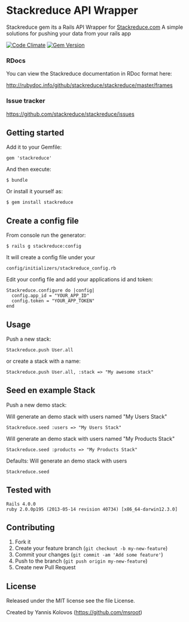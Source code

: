 # Stackreduce API Wrapper




Stackreduce gem its a Rails API Wrapper for [Stackreduce.com](http://www.stackreduce.com/)
A simple solutions for pushing your data from your rails app

[![Code Climate](https://codeclimate.com/github/stackreduce/stackreduce.png)](https://codeclimate.com/github/stackreduce/stackreduce)
[![Gem Version](https://badge.fury.io/rb/stackreduce.png)](http://badge.fury.io/rb/stackreduce)

### RDocs

You can view the Stackreduce documentation in RDoc format here:

http://rubydoc.info/github/stackreduce/stackreduce/master/frames


### Issue tracker
https://github.com/stackreduce/stackreduce/issues

## Getting started
Add it to your Gemfile:

    gem 'stackreduce'

And then execute:

    $ bundle

Or install it yourself as:

    $ gem install stackreduce

## Create a config file
From console run the generator:
	
    $ rails g stackreduce:config

It will create a config file under your 

	config/initializers/stackreduce_config.rb

Edit your config file and add your applications id and token:

    Stackreduce.configure do |config|
	  config.app_id = "YOUR_APP_ID"
	  config.token = "YOUR_APP_TOKEN"
	end

## Usage
Push a new stack:

	Stackreduce.push User.all		

or create a stack with a name:

	Stackreduce.push User.all, :stack => "My awesome stack"



## Seed en example Stack
Push a new demo stack:

Will generate an demo stack with users named "My Users Stack"
	
	Stackreduce.seed :users => "My Users Stack"
	
Will generate an demo stack with users named "My Products Stack"	
	
	Stackreduce.seed :products => "My Products Stack"

Defaults: Will generate an demo stack with users
	
	Stackreduce.seed



## Tested with
	Rails 4.0.0
	ruby 2.0.0p195 (2013-05-14 revision 40734) [x86_64-darwin12.3.0]
	
## Contributing

1. Fork it
2. Create your feature branch (`git checkout -b my-new-feature`)
3. Commit your changes (`git commit -am 'Add some feature'`)
4. Push to the branch (`git push origin my-new-feature`)
5. Create new Pull Request

## License

Released under the MIT license
see the file License.

Created by Yannis Kolovos (https://github.com/msroot)
